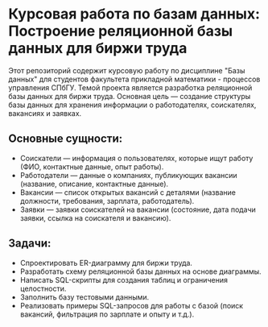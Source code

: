 # Курсовая работа по базам данных: Построение реляционной базы данных для биржи труда

Этот репозиторий содержит курсовую работу по дисциплине "Базы данных" для студентов факультета прикладной математики - процессов управления СПбГУ. Темой проекта является разработка реляционной базы данных для биржи труда. Основная цель — создание структуры базы данных для хранения информации о работодателях, соискателях, вакансиях и заявках.

## Основные сущности:
- Соискатели — информация о пользователях, которые ищут работу (ФИО, контактные данные, опыт работы).
- Работодатели — данные о компаниях, публикующих вакансии (название, описание, контактные данные).
- Вакансии — список открытых вакансий с деталями (название должности, требования, зарплата, работодатель).
- Заявки — заявки соискателей на вакансии (состояние, дата подачи заявки, ссылка на соискателя и вакансию).

## Задачи:
- Спроектировать ER-диаграмму для биржи труда.
- Разработать схему реляционной базы данных на основе диаграммы.
- Написать SQL-скрипты для создания таблиц и ограничения целостности.
- Заполнить базу тестовыми данными.
- Реализовать примеры SQL-запросов для работы с базой (поиск вакансий, фильтрация по зарплате и опыту и т.д.).
